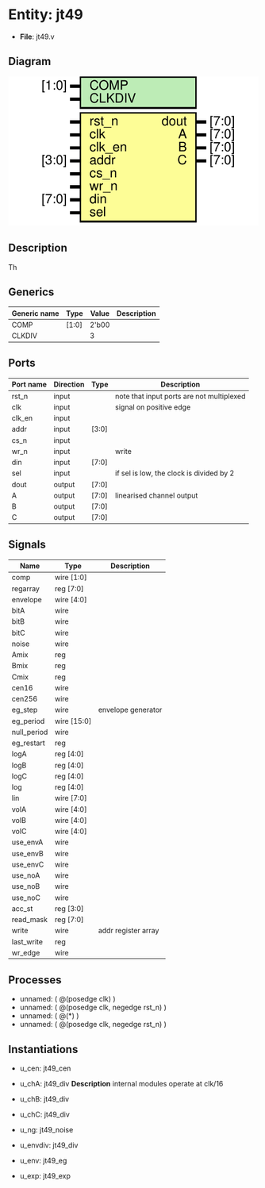 # Entity: jt49

- **File**: jt49.v
## Diagram

![Diagram](jt49.svg "Diagram")
## Description

 Th
 
## Generics

| Generic name | Type  | Value | Description |
| ------------ | ----- | ----- | ----------- |
| COMP         | [1:0] | 2'b00 |             |
| CLKDIV       |       | 3     |             |
## Ports

| Port name | Direction | Type  | Description                               |
| --------- | --------- | ----- | ----------------------------------------- |
| rst_n     | input     |       | note that input ports are not multiplexed |
| clk       | input     |       | signal on positive edge                   |
| clk_en    | input     |       |                                           |
| addr      | input     | [3:0] |                                           |
| cs_n      | input     |       |                                           |
| wr_n      | input     |       | write                                     |
| din       | input     | [7:0] |                                           |
| sel       | input     |       | if sel is low, the clock is divided by 2  |
| dout      | output    | [7:0] |                                           |
| A         | output    | [7:0] | linearised channel output                 |
| B         | output    | [7:0] |                                           |
| C         | output    | [7:0] |                                           |
## Signals

| Name        | Type        | Description          |
| ----------- | ----------- | -------------------- |
| comp        | wire [1:0]  |                      |
| regarray    | reg [7:0]   |                      |
| envelope    | wire [4:0]  |                      |
| bitA        | wire        |                      |
| bitB        | wire        |                      |
| bitC        | wire        |                      |
| noise       | wire        |                      |
| Amix        | reg         |                      |
| Bmix        | reg         |                      |
| Cmix        | reg         |                      |
| cen16       | wire        |                      |
| cen256      | wire        |                      |
| eg_step     | wire        | envelope generator   |
| eg_period   | wire [15:0] |                      |
| null_period | wire        |                      |
| eg_restart  | reg         |                      |
| logA        | reg  [4:0]  |                      |
| logB        | reg  [4:0]  |                      |
| logC        | reg  [4:0]  |                      |
| log         | reg  [4:0]  |                      |
| lin         | wire [7:0]  |                      |
| volA        | wire [4:0]  |                      |
| volB        | wire [4:0]  |                      |
| volC        | wire [4:0]  |                      |
| use_envA    | wire        |                      |
| use_envB    | wire        |                      |
| use_envC    | wire        |                      |
| use_noA     | wire        |                      |
| use_noB     | wire        |                      |
| use_noC     | wire        |                      |
| acc_st      | reg [3:0]   |                      |
| read_mask   | reg [7:0]   |                      |
| write       | wire        | addr register array  |
| last_write  | reg         |                      |
| wr_edge     | wire        |                      |
## Processes
- unnamed: ( @(posedge clk) )
- unnamed: ( @(posedge clk, negedge rst_n) )
- unnamed: ( @(*) )
- unnamed: ( @(posedge clk, negedge rst_n) )
## Instantiations

- u_cen: jt49_cen
- u_chA: jt49_div
**Description**
internal modules operate at clk/16

- u_chB: jt49_div
- u_chC: jt49_div
- u_ng: jt49_noise
- u_envdiv: jt49_div
- u_env: jt49_eg
- u_exp: jt49_exp
